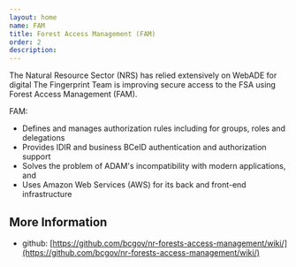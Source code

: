 ```yaml
---
layout: home
name: FAM
title: Forest Access Management (FAM)
order: 2
description: 
---
```


The Natural Resource Sector (NRS) has relied extensively on WebADE for digital The Fingerprint Team is improving secure access to the FSA using Forest Access Management (FAM). 

FAM: 
- Defines and manages authorization rules including for groups, roles and delegations 
- Provides IDIR and business BCeID authentication and authorization support 
- Solves the problem of ADAM's incompatibility with modern applications, and 
- Uses Amazon Web Services (AWS) for its back and front-end infrastructure 

## More Information
+ github: [https://github.com/bcgov/nr-forests-access-management/wiki/](https://github.com/bcgov/nr-forests-access-management/wiki/)
